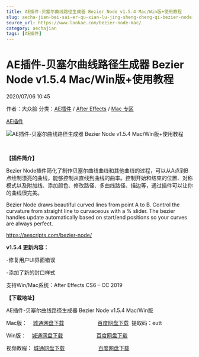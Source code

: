```yaml
---
title: AE插件-贝塞尔曲线路径生成器 Bezier Node v1.5.4 Mac/Win版+使用教程
slug: aecha-jian-bei-sai-er-qu-xian-lu-jing-sheng-cheng-qi-bezier-node-v1-5-4-mac-winban-shi-yong-jiao-cheng
source_url: https://www.lookae.com/bezier-node-mac/
category: aechajian
tags: [AE插件]
---
```

# AE插件-贝塞尔曲线路径生成器 Bezier Node v1.5.4 Mac/Win版+使用教程

2020/07/06 10:45

作者：大众脸
分类：[AE插件](https://www.lookae.com/after-effects/aechajian/) / [After Effects](https://www.lookae.com/after-effects/) / [Mac 专区](https://www.lookae.com/mac-osx/)

[AE插件](https://www.lookae.com/tag/ae%e6%8f%92%e4%bb%b6/)

![AE插件-贝塞尔曲线路径生成器 Bezier Node v1.5.4 Mac/Win版+使用教程](https://www.lookae.com/wp-content/uploads/2018/09/Bezier-Node.jpg "AE插件-贝塞尔曲线路径生成器 Bezier Node v1.5.4 Mac/Win版+使用教程-LookAE.com")

﻿

**【插件简介】**

Bezier Node插件简化了制作贝塞尔曲线曲线和其他曲线的过程，可以从A点到B点绘制漂亮的曲线，能够控制从直线到曲线的曲率。控制开始和结束的位置、对称模式以及附加线、添加颜色、修改路径、多曲线路径、描边等，通过插件可以让你的曲线很完美。

Bezier Node draws beautiful curved lines from point A to B. Control the curvature from straight line to curvaceous with a % slider. The bezier handles update automatically based on start/end positions so your curves are always perfect.

https://aescripts.com/bezier-node/

**v1.5.4 更新内容：**

-修复用户UI界面错误

-添加了新的封口样式

支持Win/Mac系统：After Effects CS6 – CC 2019

**【下载地址】**

AE插件-贝塞尔曲线路径生成器 Bezier Node v1.5.4 Mac/Win版

Mac版：    [城通网盘下载](https://089u.com/file/680462-452056607)                       [百度网盘下载](https://pan.baidu.com/s/1DceYlEc4HD39euQlxKHdtA)  提取码：eutt

Win版：    [城通网盘下载](https://tc5.us/file/680462-404000099)                       [百度网盘下载](https://pan.baidu.com/s/1-c14oy92RyU84xOZgbR3UQ)

视频教程： [城通网盘下载](https://tc5.us/file/680462-404005563)                       [百度网盘下载](https://pan.baidu.com/s/1G-WOf7-M_VbO7DTP_otbUg)
